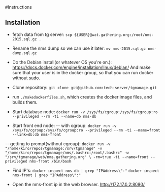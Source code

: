 #Instructions

## Installation
- fetch data from tg server: `scp ${USER}@wat.gathering.org:/root/nms-2015.sql.gz .`
- Rename the nms dump so we can use it later: `mv nms-2015.sql.gz nms-dump.sql.gz`

- Do the Debian install(or whatever OS you're on.): 
https://docs.docker.com/engine/installation/linux/debian/ 
And make sure that your user is in the docker group, so that you can run docker without sudo.  

- Clone repository: `git clone git@github.com:tech-server/tgmanage.git`

- run `./makedockerfiles.sh`, which creates the docker image files, and builds
  them. 

- Start database node: 
`docker run -v /sys/fs/cgroup:/sys/fs/cgroup:ro --privileged --rm -ti --name=db nms-db`

- Start front end node:
-- with cgroup: `docker run -v /sys/fs/cgroup:/sys/fs/cgroup:ro --privileged --rm -ti --name=front --link=db:db nms-front`

-- getting to prompt(without cgroup): 
`docker run -v "/home/kiro/repos/tgmanage:/srv/tgmanage" -v "/home/kiro/repos/tgmanage/nms/.bashrc:/root/.bashrc" -w "/srv/tgmanage/web/nms.gathering.org" \
-rm=true -ti --name=front --privileged nms-front /bin/bash`

- Find IP's:
`docker inspect nms-db | grep "IPAddress\":"`
`docker inspect nms-front | grep "IPAddress\":"`

- Open the nms-front ip in the web browser.
http://172.17.0.2:8080/

